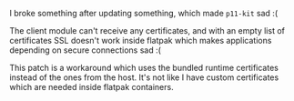 I broke something after updating something, which made `p11-kit` sad :(

The client module can't receive any certificates, and with an empty list
of certificates SSL doesn't work inside flatpak which makes applications
depending on secure connections sad :(

This patch is a workaround which uses the bundled runtime certificates
instead of the ones from the host. It's not like I have custom certificates
which are needed inside flatpak containers.
